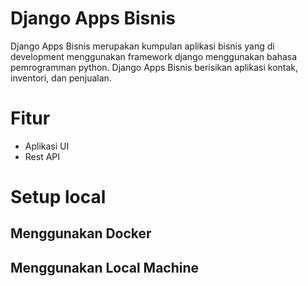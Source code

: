 # Django Apps Bisnis

Django Apps Bisnis merupakan kumpulan aplikasi bisnis yang di development menggunakan framework django menggunakan bahasa pemrogramman python. Django Apps Bisnis berisikan aplikasi kontak, inventori, dan penjualan.

# Fitur

- Aplikasi UI
- Rest API

# Setup local

## Menggunakan Docker

## Menggunakan Local Machine
